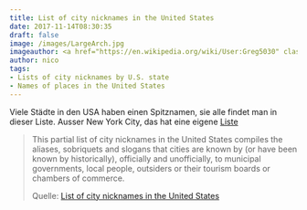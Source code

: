 ```yaml
---
title: List of city nicknames in the United States
date: 2017-11-14T08:30:35
draft: false
image: /images/LargeArch.jpg
imageauthor: <a href="https://en.wikipedia.org/wiki/User:Greg5030" class="extiw" title="wikipedia:User:Greg5030">Greg Hume</a> at <a href="https://en.wikipedia.org/wiki/" class="extiw" title="wikipedia:">English Wikipedia</a>
author: nico
tags:
- Lists of city nicknames by U.S. state
- Names of places in the United States
---
```


Viele Städte in den USA haben einen Spitznamen, sie alle findet man in dieser
Liste. Ausser New York City, das hat eine eigene
[Liste](https://en.wikipedia.org/wiki/List_of_nicknames_of_New_York_City)

> This partial list of city nicknames in the United States compiles the aliases,
> sobriquets and slogans that cities are known by (or have been known by
> historically), officially and unofficially, to municipal governments, local
> people, outsiders or their tourism boards or chambers of commerce.
>
> Quelle: [List of city nicknames in the United States](https://en.wikipedia.org/wiki/List_of_city_nicknames_in_the_United_States)